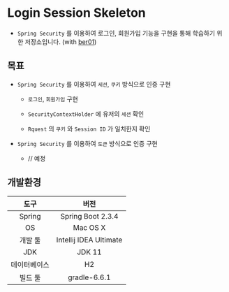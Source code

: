 # Login Session Skeleton
- `Spring Security` 를 이용하여 로그인, 회원가입 기능을 구현을 통해 학습하기 위한 저장소입니다. (with [ber01](https://github.com/ber01/Spring-Security-Login-Skeleton))

## 목표

- `Spring Security` 를 이용하여 `세션`, `쿠키` 방식으로 인증 구현

  - `로그인`, `회원가입` 구현

  - `SecurityContextHolder`  에 유저의 `세션` 확인
  
  - `Rquest` 의 `쿠키` 와 `Session ID` 가 일치한지 확인

- `Spring Security` 를 이용하여 `토큰` 방식으로 인증 구현
  
  - // 예정

## 개발환경

|     도구     |              버전               |
| :----------: | :-----------------------------: |
|    Spring    |    Spring Boot 2.3.4   |
|      OS      |            Mac OS X             |
|   개발 툴    | Intellij IDEA Ultimate |
|     JDK      |             JDK 11              |
| 데이터베이스 |               H2                |
|   빌드 툴    |          gradle-6.6.1           |
